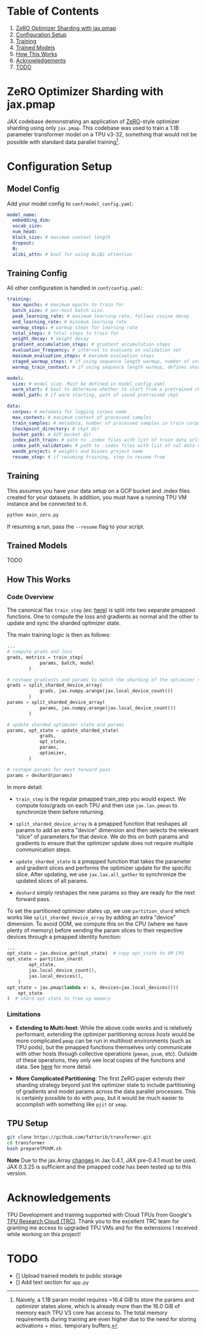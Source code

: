 # Table of Contents

1. [ZeRO Optimizer Sharding with jax.pmap](#zero-optimizer-sharding-with-jax.pmap)
2. [Configuration Setup](#configuration-setup)
3. [Training](#training)
4. [Trained Models](#trained-models)
5. [How This Works](#how-this-works)
6. [Acknowledgements](#acknowledgements)
7. [TODO](#todo)

# ZeRO Optimizer Sharding with jax.pmap

JAX codebase demonstrating an application of [ZeRO](https://arxiv.org/abs/1910.02054)-style optimizer sharding using only ```jax.pmap```. This codebase was used to train a 1.1B parameter transformer model on a TPU v3-32, something that would not be possible with standard data parallel training[^1].

# Configuration Setup

## Model Config

Add your model config to ```conf/model_config.yaml```:

```yaml
model_name:
  embedding_dim: 
  vocab_size: 
  num_head: 
  block_size: # maximum context length 
  dropout: 
  N: 
  alibi_attn: # bool for using ALiBi attention 
```

## Training Config

All other configuration is handled in ```conf/config.yaml```:

```yaml
training:
  max_epochs: # maximum epochs to train for
  batch_size: # per-host batch size.
  peak_learning_rate: # maximum learning rate, follows cosine decay
  end_learning_rate: # minimum learning rate
  warmup_steps: # warmup steps for learning rate
  total_steps: # total steps to train for
  weight_decay: # weight decay
  gradient_accumulation_steps: # gradient accumulation steps 
  evaluation_frequency: # interval to evaluate on validation set
  maximum_evaluation_steps: # maximum evaluation steps
  staged_warmup_steps: # if using sequence length warmup, number of steps @ shorter CTX
  warmup_train_context: # if using sequence length warmup, defines shorter CTX

model:
  size: # model size. Must be defined in model_config.yaml
  warm_start: # bool to determine whether to start from a pretrained ckpt
  model_path: # if warm starting, path of saved pretrained ckpt

data:
  corpus: # metadata for logging corpus name
  max_context: # maximum context of processed samples
  train_samples: # metadata, number of processed samples in train corpus
  checkpoint_directory: # ckpt dir 
  bucket_path: # GCP bucket dir
  index_path_train: # path to .index files with list of train data urls
  index_path_validation: # path to .index files with list of val data urls
  wandb_project: # weights and biases project name
  resume_step: # if resuming training, step to resume from
```

## Training

This assumes you have your data setup on a GCP bucket and .index files created for your datasets. In addition, you must have a running TPU VM instance and be connected to it.

```bash
python main_zero.py
```

If resuming a run, pass the ```--resume``` flag to your script.

## Trained Models

TODO

## How This Works

### Code Overview

The canonical flax ```train_step``` (ex: [here](https://github.com/google/flax/blob/main/examples/imagenet/train.py#L106)) is split into two separate pmapped functions. One to compute the loss and gradients as normal and the other to update and sync the sharded optimizer state.

The main training logic is then as follows:

```python
...
# compute grads and loss
grads, metrics = train_step(
            params, batch, model
        )

# reshape gradients and params to match the sharding of the optimizer state
grads = split_sharded_device_array(
            grads, jax.numpy.arange(jax.local_device_count())
        )
params = split_sharded_device_array(
            params, jax.numpy.arange(jax.local_device_count())
        )

# update sharded optimizer state and params
params, opt_state = update_sharded_state(
            grads,
            opt_state,
            params,
            optimizer,
        )

# reshape params for next forward pass
params = deshard(params)  
```

In more detail:

- ```train_step``` is the regular pmapped train_step you would expect. We compute loss/grads on each TPU and then use ```jax.lax.pmean``` to synchronize them before returning.

- ```split_sharded_device_array``` is a pmapped function that reshapes all params to add an extra "device" dimension and then selects the relevant "slice" of parameters for that device. We do this on both params and gradients to ensure that the optimizer update does not require multiple communication steps.

- ```update_sharded_state``` is a pmapped function that takes the parameter and gradient slices and performs the optimizer update for the specific slice. After updating, we use ```jax.lax.all_gather``` to synchronize the updated slices of all params.

- ```deshard``` simply reshapes the new params so they are ready for the next forward pass.

To set the partitioned optimizer states up, we use ```partition_shard``` which works like ```split_sharded_device_array``` by adding an extra "device" dimension. To avoid OOM, we compute this on the CPU (where we have plenty of memory) before sending the param slices to their respective devices through a pmapped identity function:

```python
...
opt_state = jax.device_get(opt_state)  # copy opt_state to VM CPU
opt_state = partition_shard(
        opt_state,
        jax.local_device_count(),
        jax.local_devices(),
    )
opt_state = jax.pmap(lambda x: x, devices=jax.local_devices())(
    opt_state
)  # shard opt state to free up memory
```

### Limitations

- **Extending to Multi-host**: While the above code works and is relatively performant, extending the optimizer partitioning *across hosts* would be more complicated.```pmap``` can be run in multihost environments (such as TPU pods), but the pmapped functions themselves only communicate with other hosts through collective operations (```pmean```, ```psum```, etc). Outside of these operations, they only see local copies of the functions and data. See [here](https://jax.readthedocs.io/en/latest/_autosummary/jax.pmap.html) for more detail.

- **More Complicated Partitioning**: The first ZeRO paper extends their sharding strategy beyond just the optimizer state to include partitioning of gradients and model params across the data parallel processes. This is certainly possible to do with ```pmap```, but it would be much easier to accomplish with something like ```pjit``` or ```xmap```.

## TPU Setup

```bash
git clone https://github.com/fattorib/transformer.git
cd transformer 
bash prepareTPUVM.sh
```

**Note** Due to the jax.Array [changes](https://jax.readthedocs.io/en/latest/jax_array_migration.html#jax-array-migration) in Jax 0.4.1, JAX pre-0.4.1 must be used. JAX 0.3.25 is sufficient and the pmapped code has been tested up to this version.

# Acknowledgements

TPU Development and training supported with Cloud TPUs from Google's [TPU Research Cloud (TRC)](https://sites.research.google/trc/about/). Thank you to the excellent TRC team for granting me access to upgraded TPU VMs and for the extensions I received while working on this project! 

# TODO

- [] Upload trained models to public storage
- [] Add text section for ```app.py```

[^1]: Naively, a 1.1B param model requires ~16.4 GiB to store the params and optimizer states alone, which is already more than the 16.0 GiB of memory each TPU V3 core has access to. The total memory requirements during training are even higher due to the need for storing activations + misc. temporary buffers.
